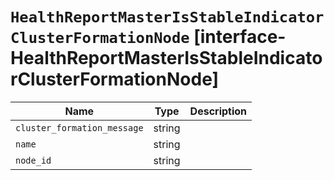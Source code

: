 # `HealthReportMasterIsStableIndicatorClusterFormationNode` [interface-HealthReportMasterIsStableIndicatorClusterFormationNode]

| Name | Type | Description |
| - | - | - |
| `cluster_formation_message` | string | &nbsp; |
| `name` | string | &nbsp; |
| `node_id` | string | &nbsp; |
